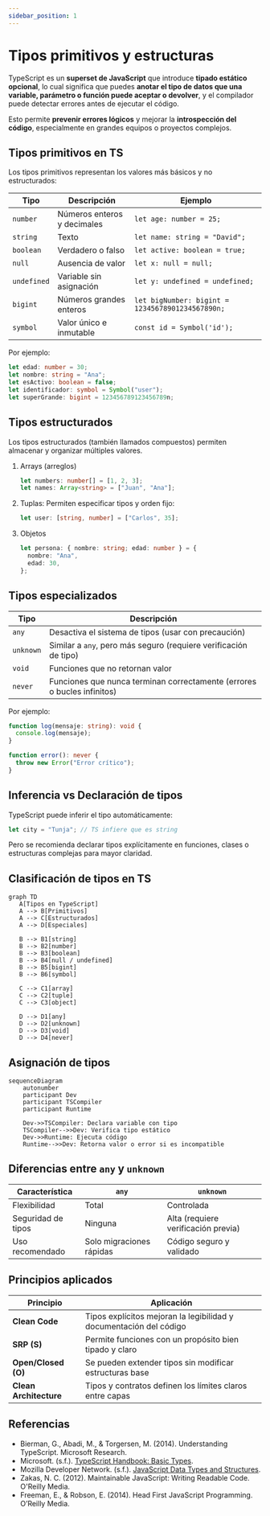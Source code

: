 ```yaml
---
sidebar_position: 1
---
```


# Tipos primitivos y estructuras

TypeScript es un **superset de JavaScript** que introduce **tipado estático opcional**, lo cual significa que puedes **anotar el tipo de datos que una variable, parámetro o función puede aceptar o devolver**, y el compilador puede detectar errores antes de ejecutar el código.

Esto permite **prevenir errores lógicos** y mejorar la **introspección del código**, especialmente en grandes equipos o proyectos complejos.

## Tipos primitivos en TS

Los tipos primitivos representan los valores más básicos y no estructurados:

|Tipo|Descripción|Ejemplo|
|--|--|--|
|`number`|Números enteros y decimales|`let age: number = 25;`|
|`string`|Texto|`let name: string = "David";`|
|`boolean`|Verdadero o falso|`let active: boolean = true;`|
|`null`|Ausencia de valor|`let x: null = null;`|
|`undefined`|Variable sin asignación|`let y: undefined = undefined;`|
|`bigint`|Números grandes enteros|`let bigNumber: bigint = 12345678901234567890n;`|
|`symbol`|Valor único e inmutable|`const id = Symbol('id');`|

Por ejemplo:

```ts showLineNumbers
let edad: number = 30;
let nombre: string = "Ana";
let esActivo: boolean = false;
let identificador: symbol = Symbol("user");
let superGrande: bigint = 123456789123456789n;
```

## Tipos estructurados

Los tipos estructurados (también llamados compuestos) permiten almacenar y organizar múltiples valores.

1. Arrays (arreglos)

   ```ts showLineNumbers
   let numbers: number[] = [1, 2, 3];
   let names: Array<string> = ["Juan", "Ana"];
   ```

2. Tuplas: Permiten especificar tipos y orden fijo:

   ```ts
   let user: [string, number] = ["Carlos", 35];
   ```

3. Objetos

   ```ts showLineNumbers
   let persona: { nombre: string; edad: number } = {
     nombre: "Ana",
     edad: 30,
   };
   ```

## Tipos especializados

|Tipo|Descripción|
|--|--|
|`any`|Desactiva el sistema de tipos (usar con precaución)|
|`unknown`|Similar a `any`, pero más seguro (requiere verificación de tipo)|
|`void`|Funciones que no retornan valor|
|`never`|Funciones que nunca terminan correctamente (errores o bucles infinitos)|

Por ejemplo:

```ts showLineNumbers
function log(mensaje: string): void {
  console.log(mensaje);
}

function error(): never {
  throw new Error("Error crítico");
}
```

## Inferencia vs Declaración de tipos

TypeScript puede inferir el tipo automáticamente:

```ts
let city = "Tunja"; // TS infiere que es string
```

Pero se recomienda declarar tipos explícitamente en funciones, clases o estructuras complejas para mayor claridad.

## Clasificación de tipos en TS

```mermaid
graph TD
   A[Tipos en TypeScript]
   A --> B[Primitivos]
   A --> C[Estructurados]
   A --> D[Especiales]

   B --> B1[string]
   B --> B2[number]
   B --> B3[boolean]
   B --> B4[null / undefined]
   B --> B5[bigint]
   B --> B6[symbol]

   C --> C1[array]
   C --> C2[tuple]
   C --> C3[object]

   D --> D1[any]
   D --> D2[unknown]
   D --> D3[void]
   D --> D4[never]
```

## Asignación de tipos

```mermaid
sequenceDiagram
    autonumber
    participant Dev
    participant TSCompiler
    participant Runtime

    Dev->>TSCompiler: Declara variable con tipo
    TSCompiler-->>Dev: Verifica tipo estático
    Dev->>Runtime: Ejecuta código
    Runtime-->>Dev: Retorna valor o error si es incompatible
```

## Diferencias entre `any` y `unknown`

|Característica|`any`|`unknown`|
|--|--|--|
|Flexibilidad|Total|Controlada|
|Seguridad de tipos|Ninguna|Alta (requiere verificación previa)|
|Uso recomendado|Solo migraciones rápidas|Código seguro y validado|

## Principios aplicados

|Principio|Aplicación|
|--|--|
|**Clean Code**|Tipos explícitos mejoran la legibilidad y documentación del código|
|**SRP (S)**|Permite funciones con un propósito bien tipado y claro|
|**Open/Closed (O)**|Se pueden extender tipos sin modificar estructuras base|
|**Clean Architecture**|Tipos y contratos definen los límites claros entre capas|

## Referencias

- Bierman, G., Abadi, M., & Torgersen, M. (2014). Understanding TypeScript. Microsoft Research.
- Microsoft. (s.f.). [TypeScript Handbook: Basic Types](https://www.typescriptlang.org/docs/handbook/basic-types.html).
- Mozilla Developer Network. (s.f.). [JavaScript Data Types and Structures](https://developer.mozilla.org/en-US/docs/Web/JavaScript/Data_structures).
- Zakas, N. C. (2012). Maintainable JavaScript: Writing Readable Code. O'Reilly Media.
- Freeman, E., & Robson, E. (2014). Head First JavaScript Programming. O’Reilly Media.
